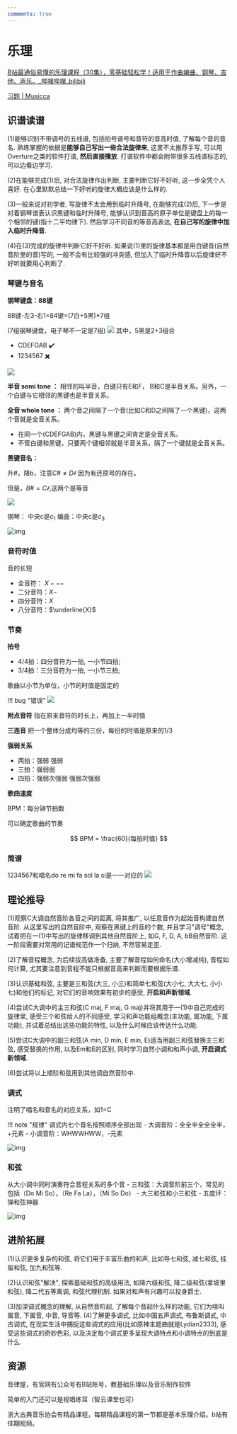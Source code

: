 ```yaml
---
comments: true
---
```

# 乐理

[B站最通俗易懂的乐理课程（30集），零基础轻松学！适用于作曲编曲、钢琴、吉他、声乐。\_哔哩哔哩\_bilibili](https://www.bilibili.com/video/BV1Hg411w7n2/)

[习题 | Musicca](https://www.musicca.com/zh/exercises/)



## 识谱读谱

(1)能够识别不带调号的五线谱, 包括拍号谱号和音符的音高时值, 了解每个音的音名. 熟练掌握的依据是**能够自己写出一些合法旋律来**, 这里不太推荐手写, 可以用Overture之类的软件打谱, **然后直接播放**. 打谱软件中都会附带很多五线谱标志的, 可以边看边学习. 

(2)在能够完成(1)后, 对合法旋律作出判断, 主要判断它好不好听, 这一步全凭个人喜好. 在心里默默总结一下好听的旋律大概应该是什么样的. 

(3)一般来说对初学者, 写旋律不太会用到临时升降号, 在能够完成(2)后, 下一步是对着钢琴谱表认识黑键和临时升降号, 能够认识到音高的原子单位是键盘上的每一个相邻的键(指十二平均律下). 然后学习不同音的等音高表达, **在自己写的旋律中加入临时升降音**. 

(4)在(3)完成的旋律中判断它好不好听. 如果说(1)里的旋律基本都是用白键音(自然音阶里的音)写的, 一般不会有比较强的冲突感, 但加入了临时升降音以后旋律好不好听就要用心判断了.


### 琴键与音名
**钢琴键盘：88键**

88键-左3-右1=84键=(7白+5黑)*7组

(7组钢琴键盘，电子琴不一定是7组)
![](https://philfan-pic.oss-cn-beijing.aliyuncs.com/img/20240806130753.png)
其中，5黑是2+3组合

- CDEFGAB :heavy_check_mark:
- 1234567 :heavy_multiplication_x:

![](https://philfan-pic.oss-cn-beijing.aliyuncs.com/img/20240806131047.png)

 
**半音 semi tone ：** 相邻的叫半音，白键只有E和F， B和C是半音关系。另外，一个白键与它相邻的黑键也是半音关系。



**全音 whole tone  ：** 两个音之间隔了一个音(比如C和D之间隔了一个黑键)，这两个音就是全音关系。

- 在同一个(CDEFGAB)内，黑键与黑键之间肯定是全音关系。
- 不管白键和黑键，只要两个键相邻就是半音关系，隔了一个键就是全音关系。



**黑键音名：**

升#，降b，注意$C\#\neq D\mathscr{b}$
因为有还原号的存在。

但是，$B\# = C\mathscr{b}$,这两个是等音


![](https://philfan-pic.oss-cn-beijing.aliyuncs.com/img/20240806143637.png)

钢琴： 中央c是$c_1$
编曲：中央c是$c_3$


![img](https://philfan-pic.oss-cn-beijing.aliyuncs.com/img/zrbn3tlt.jpg)

### 音符时值
音的长短

- 全音符： $X---$
- 二分音符：$X-$
- 四分音符：$X$
- 八分音符：$\underline{X}$



### 节奏

**拍号**

- 4/4拍：四分音符为一拍, 一小节四拍;
- 3/4拍：三分音符为一拍, 一小节三拍;

歌曲以小节为单位，小节的时值是固定的

!!! bug "错误"
    ![](https://philfan-pic.oss-cn-beijing.aliyuncs.com/img/20240806145041.png)

**附点音符**
指在原来音符的时长上，再加上一半时值

**三连音**
把一个整体分成均等的三份，每份的时值是原来的1/3


**强弱关系**
- 两拍：强弱 强弱
- 三拍：强弱弱
- 四拍：强弱次强弱 强弱次强弱


**歌曲速度**

BPM：每分钟节拍数

可以确定歌曲的节奏

$$
BPM = \frac{60}{每拍时值}
$$

### 简谱
1234567和唱名do re mi fa sol la si是一一对应的
![](https://philfan-pic.oss-cn-beijing.aliyuncs.com/img/20240806150132.png)


## 理论推导

(1)观察C大调自然音阶各音之间的距离, 将其推广, 以任意音作为起始音构建自然音阶. 从这里写出的自然音阶中, 观察在黑键上的音的个数, 并且学习"调号"概念, 试着把在一(1)中写出的旋律移调到其他自然音阶上, 如G, F, D, A, bB自然音阶. 这一阶段需要对常用的记谱规范作一个归纳, 不然容易走歪. 

(2)了解音程概念, 为后续拔高做准备, 主要了解音程如何命名(大小增减纯), 音程如何计算, 尤其要注意到音程不能只根据音高来判断而要根据乐谱. 

(3)认识基础和弦, 主要是三和弦(大三, 小三)和简单七和弦(大小七, 大大七, 小小七)和他们的标记, 对它们的音响效果有初步的感受, **开启和声新领域**. 

(4)尝试C大调中的主三和弦(C maj, F maj, G maj)并将其用于一(1)中自己完成的旋律里, 感受三个和弦给人的不同感受, 学习和声功能组概念(主功能, 属功能, 下属功能), 并试着总结出这些功能的特性, 以及什么时候应该传达什么功能. 

(5)尝试C大调中的副三和弦(A min, D min, E min, E)适当用副三和弦替换主三和弦, 感受替换的作用, 以及Em和E的区别, 同时学习自然小调和和声小调, **开启调式新领域**. 

(6)尝试将以上顺阶和弦用到其他调自然音阶中.


### 调式
注明了唱名和音名的对应关系，如1=C

!!! note "规律"
    调式内七个音名按照顺序全部出现
    - 大调音阶：全全半全全全半，+元素 
    - 小调音阶：WHWWHWW，-元素

![img](https://philfan-pic.oss-cn-beijing.aliyuncs.com/img/qqfcyxzm.jpg)


### 和弦
从大小调中同时演奏符合音程关系的多个音    - 三和弦：大调音阶前三个，常见的包括（Do Mi So），（Re Fa La），（Mi So Do）        - 大三和弦和小三和弦 - 五度环：弹和弦神器

![img](https://philfan-pic.oss-cn-beijing.aliyuncs.com/img/4d3fqpu0.jpg)


## 进阶拓展

(1)认识更多复杂的和弦, 将它们用于丰富乐曲的和声, 比如导七和弦, 减七和弦, 挂留和弦, 加九和弦等. 

(2)认识和弦"解决", 探索基础和弦的高级用法, 如降六级和弦, 降二级和弦(拿坡里和弦), 降二代五等离调, 和弦代理机制. 如果对和声有兴趣可以投身爵士.

(3)加深调式概念的理解, 从自然音阶起, 了解每个音起什么样的功能, 它们为啥叫属音, 下属音, 中音, 导音等. (4)了解更多调式, 比如中国五声调式, 布鲁斯调式, 中古调式, 在现实生活中捕捉这些调式的应用(比如原神主题曲就是Lydian2333), 感受这些调式的奇妙色彩, 以及决定每个调式更多呈现大调特点和小调特点的到底是什么.









## 资源

音律屋，有官网有公众号有B站账号，教基础乐理以及音乐制作软件

简单的入门还可以是视唱练耳（智云课堂也可） 

浙大古典音乐协会有精品课程，每期精品课程的第一节都是基本乐理介绍。b站有往期视频。